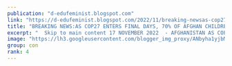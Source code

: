 ```yaml
---
publication: "d-edufeminist.blogspot.com"
link: "https://d-edufeminist.blogspot.com/2022/11/breaking-newsas-cop27-enters-final-days.html"
title: "BREAKING NEWS:AS COP27 ENTERS FINAL DAYS, 70% OF AFGHAN CHILDREN THREATENED BY EXTREME WEATHER EVENTS AS DROUGHT PREDICTED TO STRETCH INTO 2023 – SAVE THE CHILDREN"
excerpt: "  Skip to main content 17 NOVEMBER 2022  - AFGHANISTAN AS COP27 ENTERS FINAL DAYS, 70% OF AFGHAN CHILDREN THREATENED BY EXTREME WEATHER EVEN..."
image: "https://lh3.googleusercontent.com/blogger_img_proxy/ANbyha1yjbMnuhcvd3wnfm-K2Vv4oyVfYqghvl_Rf2ONA4HTgMjc6ryKopxLxqjLlQ9z_XOlDfsPXcOeG92gWZVhBSvdvdyM_NlNpigD6TEIoGqk4DFrj6RCT66GwyRXrHdfhtUjyrklOz3MIkZSbafv0QqW=w1200-h630-p-k-no-nu"
group: con
rank: 4
---
```

